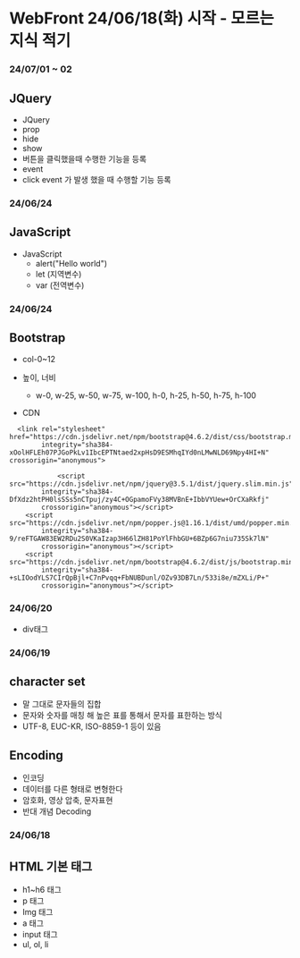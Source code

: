 # WebFront 24/06/18(화) 시작 - 모르는 지식 적기

<h3>24/07/01 ~ 02 </h3>
<h2>JQuery</h2>

- JQuery
- prop
- hide
- show
- 버튼을 클릭했을때 수행한 기능을 등록
- event
- click event 가 발생 했을 때 수행할 기능 등록

<h3>24/06/24</h3>
<h2>JavaScript</h2>

- JavaScript
  - alert("Hello world")
  - let (지역변수)
  - var (전역변수)

<h3>24/06/24</h3>

<h2>Bootstrap</h2>

- col-0~12

- 높이, 너비

  - w-0, w-25, w-50, w-75, w-100, h-0, h-25, h-50, h-75, h-100

- CDN

```
  <link rel="stylesheet" href="https://cdn.jsdelivr.net/npm/bootstrap@4.6.2/dist/css/bootstrap.min.css"
        integrity="sha384-xOolHFLEh07PJGoPkLv1IbcEPTNtaed2xpHsD9ESMhqIYd0nLMwNLD69Npy4HI+N" crossorigin="anonymous">

            <script src="https://cdn.jsdelivr.net/npm/jquery@3.5.1/dist/jquery.slim.min.js"
        integrity="sha384-DfXdz2htPH0lsSSs5nCTpuj/zy4C+OGpamoFVy38MVBnE+IbbVYUew+OrCXaRkfj"
        crossorigin="anonymous"></script>
    <script src="https://cdn.jsdelivr.net/npm/popper.js@1.16.1/dist/umd/popper.min.js"
        integrity="sha384-9/reFTGAW83EW2RDu2S0VKaIzap3H66lZH81PoYlFhbGU+6BZp6G7niu735Sk7lN"
        crossorigin="anonymous"></script>
    <script src="https://cdn.jsdelivr.net/npm/bootstrap@4.6.2/dist/js/bootstrap.min.js"
        integrity="sha384-+sLIOodYLS7CIrQpBjl+C7nPvqq+FbNUBDunl/OZv93DB7Ln/533i8e/mZXLi/P+"
        crossorigin="anonymous"></script>
```

<h3>24/06/20</h3>

- div태그

<h3>24/06/19</h3>
<h2>character set</h2>

- 말 그대로 문자들의 집합
- 문자와 숫자를 매칭 해 높은 표를 통해서 문자를 표한하는 방식
- UTF-8, EUC-KR, ISO-8859-1 등이 있음

<h2>Encoding</h2>

- 인코딩
- 데이터를 다른 형태로 변형한다
- 암호화, 영상 압축, 문자표현
- 반대 개념 Decoding

<h3>24/06/18</h3>

<h2>HTML 기본 태그</h2>

- h1~h6 태그
- p 태그
- Img 태그
- a 태그
- input 태그
- ul, ol, li
